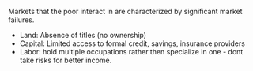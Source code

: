 Markets that the poor interact in are characterized by significant market failures.
- Land: Absence of titles (no ownership)
- Capital: Limited access to formal credit, savings, insurance providers
- Labor: hold multiple occupations rather then specialize in one - dont take risks for better income.

